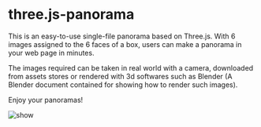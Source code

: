 # three.js-panorama

This is an easy-to-use single-file panorama based on Three.js. With 6 images assigned to the 6 faces of a box, users can make a panorama in your web page in minutes.

The images required can be taken in real world with a camera, downloaded from assets stores or rendered with 3d softwares such as Blender (A Blender document contained for showing how to render such images).

Enjoy your panoramas!

![show](README.assets/show.gif)